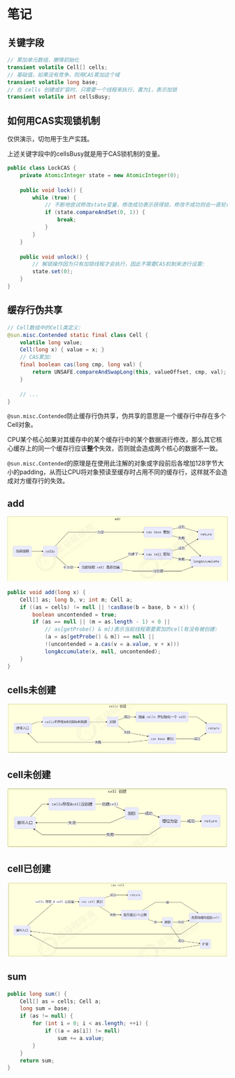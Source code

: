 # 笔记

## 关键字段

```java
// 累加单元数组，懒惰初始化
transient volatile Cell[] cells;
// 基础值，如果没有竞争，则用CAS累加这个域
transient volatile long base;
// 在 cells 创建或扩容时，只需要一个线程来执行，置为1，表示加锁
transient volatile int cellsBusy;
```

## 如何用CAS实现锁机制

仅供演示，切勿用于生产实践。

上述关键字段中的cellsBusy就是用于CAS锁机制的变量。

```java
public class LockCAS {
    private AtomicInteger state = new AtomicInteger(0);

    public void lock() {
        while (true) {
            // 不断地尝试修改state变量，修改成功表示获得锁，修改不成功则会一直轮询:
            if (state.compareAndSet(0, 1)) {
                break;
            }
        }
    }

    public void unlock() {
        // 解锁操作因为只有加锁线程才会执行，因此不需要CAS机制来进行设置:
        state.set(0);
    }
}
```

## 缓存行伪共享

```java
// Cell数组中的Cell类定义:
@sun.misc.Contended static final class Cell {
    volatile long value;
    Cell(long x) { value = x; }
    // CAS累加:
    final boolean cas(long cmp, long val) {
        return UNSAFE.compareAndSwapLong(this, valueOffset, cmp, val);
    }

    // ...
}
```

`@sun.misc.Contended`防止缓存行伪共享，伪共享的意思是一个缓存行中存在多个Cell对象。

CPU某个核心如果对其缓存中的某个缓存行中的某个数据进行修改，那么其它核心缓存上的同一个缓存行应该**整个**失效，否则就会造成两个核心的数据不一致。

`@sun.misc.Contended`的原理是在使用此注解的对象或字段前后各增加128字节大小的padding，从而让CPU将对象预读至缓存时占用不同的缓存行，这样就不会造成对方缓存行的失效。

## add

<img src="../image/add流程图.jpg">

```java
public void add(long x) {
    Cell[] as; long b, v; int m; Cell a;
    if ((as = cells) != null || !casBase(b = base, b + x)) {
        boolean uncontended = true;
        if (as == null || (m = as.length - 1) < 0 ||
            // as[getProbe() & m])表示当前线程需要累加的cell有没有被创建:
            (a = as[getProbe() & m]) == null ||
            !(uncontended = a.cas(v = a.value, v + x)))
            longAccumulate(x, null, uncontended);
    }
}
```

## cells未创建

<img src="../image/cells创建.jpg">

## cell未创建

<img src="../image/cell创建.jpg">

## cell已创建

<img src="../image/cas-cell.jpg">

## sum

```java
public long sum() {
    Cell[] as = cells; Cell a;
    long sum = base;
    if (as != null) {
        for (int i = 0; i < as.length; ++i) {
            if ((a = as[i]) != null)
                sum += a.value;
        }
    }
    return sum;
}
```
